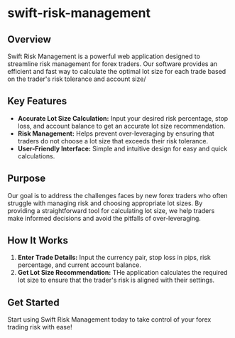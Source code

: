 # swift-risk-management

## Overview

Swift Risk Management is a powerful web application designed to streamline risk management for forex traders. Our software provides an efficient and fast way to calculate the optimal lot size for each trade based on the trader's risk tolerance and account size/

## Key Features

- **Accurate Lot Size Calculation:** Input your desired risk percentage, stop loss, and account balance to get an accurate lot size recommendation.
- **Risk Management:** Helps prevent over-leveraging by ensuring that traders do not choose a lot size that exceeds their risk tolerance.
- **User-Friendly Interface:** Simple and intuitive design for easy and quick calculations.

## Purpose

Our goal is to address the challenges faces by new forex traders who often struggle with managing risk and choosing appropriate lot sizes. By providing a straightforward tool for calculating lot size, we help traders make informed decisions and avoid the pitfalls of over-leveraging.

## How It Works

1. **Enter Trade Details:** Input the currency pair, stop loss in pips, risk percentage, and current account balance.
2. **Get Lot Size Recommendation:** THe application calculates the required lot size to ensure that the trader's risk is aligned with their settings.

## Get Started

Start using Swift Risk Management today to take control of your forex trading risk with ease!

